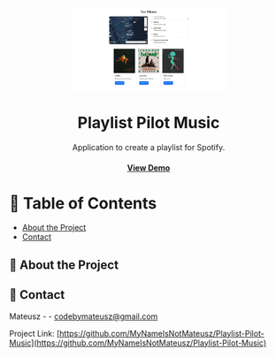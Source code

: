 <div align='center'>

<img src=https://raw.githubusercontent.com/MyNameIsNotMateusz/Playlist-Pilot-Music/main/public/preview.JPG alt="logo" width=280 height=150 />

<h1>Playlist Pilot Music</h1>
<p>Application to create a playlist for Spotify.</p>

<h4> <a href=https://mynameisnotmateusz.github.io/Playlist-Pilot-Music/>View Demo</a>

</div>

# :notebook_with_decorative_cover: Table of Contents

- [About the Project](#star2-about-the-project)
- [Contact](#handshake-contact)


## :star2: About the Project

## :handshake: Contact

Mateusz - - codebymateusz@gmail.com

Project Link: [https://github.com/MyNameIsNotMateusz/Playlist-Pilot-Music](https://github.com/MyNameIsNotMateusz/Playlist-Pilot-Music)
